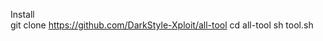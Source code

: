 Install                                                 
git clone https://github.com/DarkStyle-Xploit/all-tool
cd all-tool
sh tool.sh

